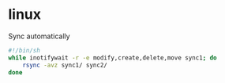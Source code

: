 # linux

Sync automatically 
```sh
#!/bin/sh
while inotifywait -r -e modify,create,delete,move sync1; do
    rsync -avz sync1/ sync2/
done
```
